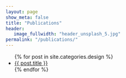 ```yaml
---
layout: page
show_meta: false
title: "Publications"
header:
   image_fullwidth: "header_unsplash_5.jpg"
permalink: "/publications/"
---
```

<ul>
    {% for post in site.categories.design %}
    <li><a href="{{ site.url }}{{ post.url }}">{{ post.title }}</a></li>
    {% endfor %}
</ul>
